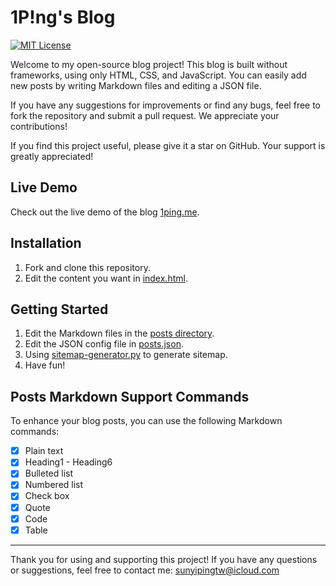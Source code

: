 # 1P!ng's Blog

[![MIT License](http://img.shields.io/badge/license-MIT-blue.svg?style=flat)](LICENSE)

Welcome to my open-source blog project! This blog is built without frameworks, using only HTML, CSS, and JavaScript. You can easily add new posts by writing Markdown files and editing a JSON file.

If you have any suggestions for improvements or find any bugs, feel free to fork the repository and submit a pull request. We appreciate your contributions!

If you find this project useful, please give it a star on GitHub. Your support is greatly appreciated!

## Live Demo

Check out the live demo of the blog [1ping.me](https://1ping.me/).

## Installation

1. Fork and clone this repository.
2. Edit the content you want in [index.html](index.html).

## Getting Started

1. Edit the Markdown files in the [posts directory](posts/).
2. Edit the JSON config file in [posts.json](posts.json).
3. Using [sitemap-generator.py](sitemap-generator.py) to generate sitemap.
4. Have fun!

## Posts Markdown Support Commands

To enhance your blog posts, you can use the following Markdown commands:

- [x] Plain text
- [x] Heading1 - Heading6
- [x] Bulleted list
- [x] Numbered list
- [x] Check box
- [x] Quote
- [x] Code
- [x] Table

---

Thank you for using and supporting this project! If you have any questions or suggestions, feel free to contact me: sunyipingtw@icloud.com
